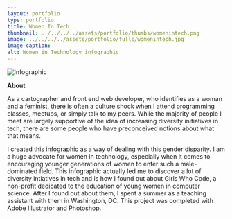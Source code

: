 ```yaml
---
layout: portfolio
type: portfolio
title: Women In Tech
thumbnail: ../../../../assets/portfolio/thumbs/womenintech.png
image: ../../../../assets/portfolio/fulls/womenintech.jpg
image-caption:
alt: Women in Technology infographic
---
```

![Infographic]({{page.image}})

**About**

As a cartographer and front end web developer, who identifies as a woman and a feminist, there is often a culture shock when I attend programming classes, meetups, or simply talk to my peers. While the majority of people I meet are largely supportive of the idea of increasing diversity initiatives in tech, there are some people who have preconceived notions about what that means.

I created this infographic as a way of dealing with this gender disparity. I am a huge advocate for women in technology, especially when it comes to encouraging younger generations of women to enter such a male-dominated field. This infographic actually led me to discover a lot of diversity intiatives in tech and is how I found out about Girls Who Code, a non-profit dedicated to the education of young women in computer science. After I found out about them, I spent a summer as a teaching assistant with them in Washington, DC. This project was completed with Adobe Illustrator and Photoshop.